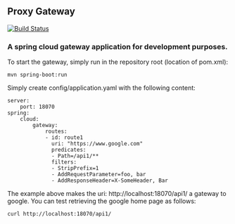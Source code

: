 ## Proxy Gateway

[![Build Status](https://www.uparix.com/jenkins/buildStatus/icon?job=proxy-gateway)](https://github.com/uparix/proxy-gateway/)

### A spring cloud gateway application for development purposes.

To start the gateway, simply run in the repository root (location of pom.xml):
```
mvn spring-boot:run
```

Simply create config/application.yaml with the following content:
```
server:
    port: 18070
spring:
    cloud:
        gateway:
            routes:
            - id: route1
              uri: "https://www.google.com"
              predicates:
              - Path=/api1/**
              filters:
              - StripPrefix=1
              - AddRequestParameter=foo, bar
              - AddResponseHeader=X-SomeHeader, Bar      
``` 
The example above makes the uri: http://localhost:18070/api1/ a gateway to google.
You can test retrieving the google home page as follows:
```
curl http://localhost:18070/api1/
```
